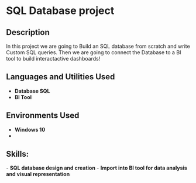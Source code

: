 <h1>SQL Database project </h1>

<h2>Description</h2>
In this project we are going to Build an SQL database from scratch and write Custom SQL queries. Then we are going to connect the Database to a BI tool to build interactactive dashboards!
<br />


<h2>Languages and Utilities Used</h2>

- <b>Database SQL</b> 
- <b>BI Tool</b>

<h2>Environments Used</h2>

- <b>Windows 10</b>
- <b></b>

<h2>Skills:</h2>     
- <b>SQL database design and creation</b>
- <b>Import into BI tool for data analysis and visual representation</b>
